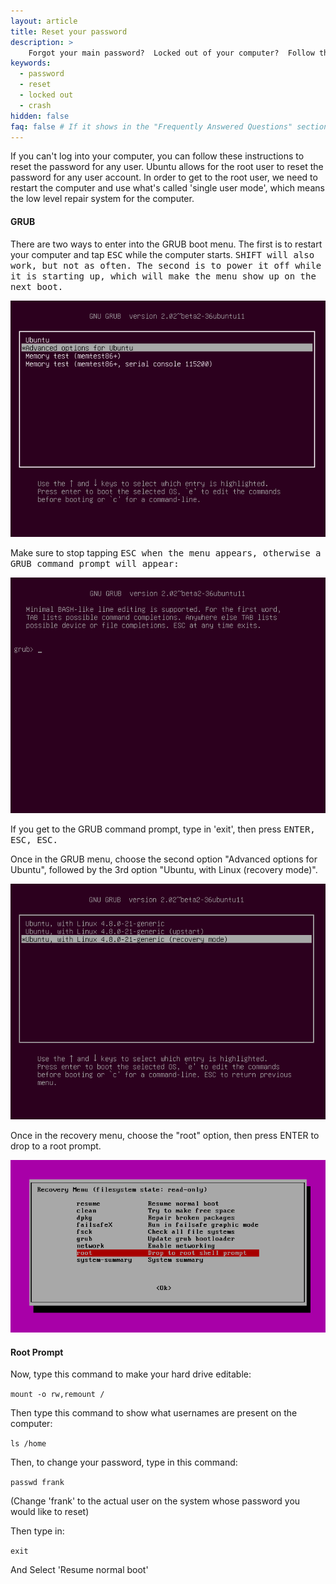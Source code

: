 ```yaml
---
layout: article
title: Reset your password
description: >
    Forgot your main password?  Locked out of your computer?  Follow these instructions to reset your password!
keywords:
  - password
  - reset
  - locked out
  - crash
hidden: false
faq: false # If it shows in the "Frequently Answered Questions" section
---
```


If you can't log into your computer, you can follow these instructions to reset the password for any user.  Ubuntu allows for the root user to reset the password for any user account.  In order to get to the root user, we need to restart the computer and use what's called 'single user mode', which means the low level repair system for the computer.

#### GRUB

There are two ways to enter into the GRUB boot menu.  The first is to restart your computer and tap <kbd>ESC</kbd> while the computer starts.  <kbd>SHIFT</kdb> will also work, but not as often.  The second is to power it off while it is starting up, which will make the menu show up on the next boot.

![Grub1](/images/password/grub1.png)

Make sure to stop tapping <kbd>ESC</kdb> when the menu appears, otherwise a GRUB command prompt will appear:

![Prompt](/images/password/prompt.png)

If you get to the GRUB command prompt, type in 'exit', then press <kbd>ENTER</kdb>, <kbd>ESC</kdb>, <kbd>ESC</kdb>.

Once in the GRUB menu, choose the second option "Advanced options for Ubuntu", followed by the 3rd option "Ubuntu, with Linux <current kernel number> (recovery mode)".

![Grub2](/images/password/grub2.png)

Once in the recovery menu, choose the "root" option, then press <kdb>ENTER</kdb> to drop to a root prompt.

![Recovery](/images/password/recovery.png)

#### Root Prompt

Now, type this command to make your hard drive editable:

`mount -o rw,remount /`

Then type this command to show what usernames are present on the computer:

`ls /home`

Then, to change your password, type in this command:

`passwd frank`

(Change 'frank' to the actual user on the system whose password you would like to reset)  

Then type in:

`exit`

And Select 'Resume normal boot'
